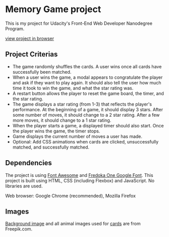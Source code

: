 # Memory Game project
This is my project for Udacity's Front-End Web Developer Nanodegree Program.

[view project in browser](https://hankadev.github.io/memory_game/)

## Project Criterias
* The game randomly shuffles the cards. A user wins once all cards have successfully been matched.
* When a user wins the game, a modal appears to congratulate the player and ask if they want to play again. It should also tell the user how much time it took to win the game, and what the star rating was.
* A restart button allows the player to reset the game board, the timer, and the star rating.
* The game displays a star rating (from 1-3) that reflects the player's performance. At the beginning of a game, it should display 3 stars. After some number of moves, it should change to a 2 star rating. After a few more moves, it should change to a 1 star rating.
* When the player starts a game, a displayed timer should also start. Once the player wins the game, the timer stops.
* Game displays the current number of moves a user has made.
* Optional: Add CSS animations when cards are clicked, unsuccessfully matched, and successfully matched.

## Dependencies
The project is using [Font Awesome](https://fontawesome.com/) and [Fredoka One Google Font](https://fonts.google.com/specimen/Fredoka+One?selection.family=Fredoka+One).
This project is built using HTML, CSS (including Flexbox) and JavaScript. No libraries are used.

Web browser: Google Chrome (recommended), Mozilla Firefox

## Images
[Background image](https://www.freepik.com/free-vector/landscape-background-design_1134710.htm) and all animal images used for [cards](https://www.flaticon.com/packs/wildlife-14) are from Freepik.com.

